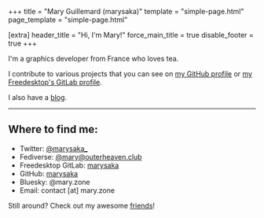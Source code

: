 +++
title = "Mary Guillemard (marysaka)"
template = "simple-page.html"
page_template = "simple-page.html"

[extra]
header_title = "Hi, I'm Mary!"
force_main_title = true
disable_footer = true
+++

I'm a graphics developer from France who loves tea.

I contribute to various projects that you can see on [my GitHub profile](https://github.com/marysaka) or [my Freedesktop's GitLab profile](https://gitlab.freedesktop.org/marysaka).

I also have a [blog](/blog).

<hr>
<h2>Where to find me:</h2>
<ul class="nostyle">
  <li>Twitter: <a href="https://twitter.com/marysaka_">@marysaka_</a></li>
  <li>Fediverse: <a href="https://outerheaven.club/mary">@mary@outerheaven.club</a></li>
  <li>Freedesktop GitLab: <a href="https://gitlab.freedesktop.org/marysaka">marysaka</a></li>
  <li>GitHub: <a href="https://github.com/marysaka">marysaka</a></li>
  <li>Bluesky: @mary.zone</li>
  <li>Email: contact [at] mary.zone</li>
</ul>

Still around? Check out my awesome [friends](/friends)!